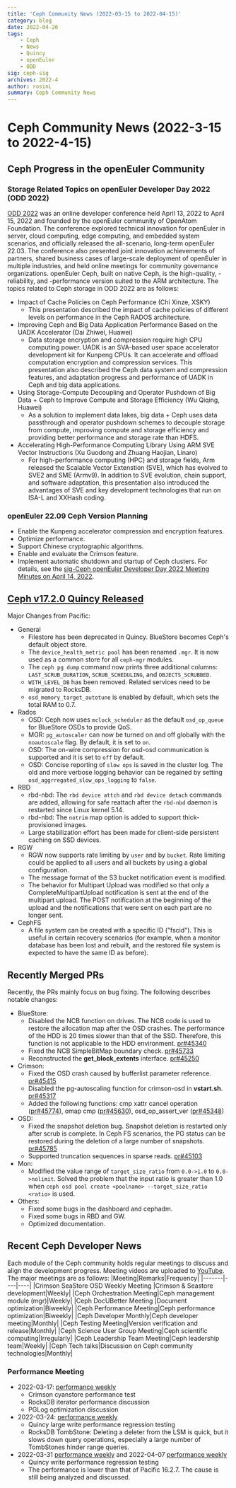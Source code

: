 ```yaml
---
title: 'Ceph Community News (2022-03-15 to 2022-04-15)'
category: blog 
date: 2022-04-26
tags:
    - Ceph
    - News
    - Quincy
    - openEuler
    - ODD
sig: ceph-sig
archives: 2022-4
author: rosinL
summary: Ceph Community News
---
```

# Ceph Community News (2022-3-15 to 2022-4-15)
## Ceph Progress in the openEuler Community
### Storage Related Topics on openEuler Developer Day 2022 (ODD 2022) 
[ODD 2022](https://www.openeuler.org/en/interaction/summit-list/devday2022/) was an online developer conference held April 13, 2022 to April 15, 2022 and founded by the openEuler community of OpenAtom Foundation. The conference explored technical innovation for openEuler in server, cloud computing, edge computing, and embedded system scenarios, and officially released the all-scenario, long-term openEuler 22.03. The conference also presented joint innovation achievements of partners, shared business cases of large-scale deployment of openEuler in multiple industries, and held online meetings for community governance organizations. openEuler Ceph, built on native Ceph, is the high-quality, -reliability, and -performance version suited to the ARM architecture. The topics related to Ceph storage in ODD 2022 are as follows:  

* Impact of Cache Policies on Ceph Performance (Chi Xinze, XSKY)
  - This presentation described the impact of cache policies of different levels on performance in the Ceph RADOS architecture.
* Improving Ceph and Big Data Application Performance Based on the UADK Accelerator (Dai Zhiwei, Huawei)
  - Data storage encryption and compression require high CPU computing power. UADK is an SVA-based user space accelerator development kit for Kunpeng CPUs. It can accelerate and offload computation encryption and compression services. This presentation also described the Ceph data system and compression features, and adaptation progress and performance of UADK in Ceph and big data applications.
* Using Storage-Compute Decoupling and Operator Pushdown of Big Data + Ceph to Improve Compute and Storage Efficiency (Wu Qiqing, Huawei)
  - As a solution to implement data lakes, big data + Ceph uses data passthrough and operator pushdown schemes to decouple storage from compute, improving compute and storage efficiency and providing better performance and storage rate than HDFS.
* Accelerating High-Performance Computing Library Using ARM SVE Vector Instructions (Xu Guodong and Zhuang Haojian, Linaro)
  - For high-performance computing (HPC) and storage fields, Arm released the Scalable Vector Extenstion (SVE), which has evolved to SVE2 and SME (Armv9). In addition to SVE evolution, chain support, and software adaptation, this presentation also introduced the advantages of SVE and key development technologies that run on ISA-L and XXHash coding.
### openEuler 22.09 Ceph Version Planning
  * Enable the Kunpeng accelerator compression and encryption features.
  * Optimize performance.
  * Support Chinese cryptographic algorithms.
  * Enable and evaluate the Crimson feature.
  * Implement automatic shutdown and startup of Ceph clusters.
  For details, see the [sig-Ceph openEuler Developer Day 2022 Meeting Minutes on April 14, 2022](https://gitee.com/src-openeuler/ceph/wikis/%E4%BC%9A%E8%AE%AE%E7%BA%AA%E8%A6%81/2022%E5%8F%8C%E5%91%A8%E4%BE%8B%E4%BC%9A%E4%BC%9A%E8%AE%AE%E7%BA%AA%E8%A6%81).
## [Ceph v17.2.0 Quincy Released](https://ceph.io/en/news/blog/2022/v17-2-0-quincy-released/)
Major Changes from Pacific:
* General
  - Filestore has been deprecated in Quincy. BlueStore becomes Ceph's default object store.
  - The `device_health_metric pool` has been renamed `.mgr`. It is now used as a common store for all `ceph-mgr` modules.
  - The `ceph pg dump` command now prints three additional columns: `LAST_SCRUB_DURATION`, `SCRUB_SCHEDULING`, and `OBJECTS_SCRUBBED`.
  - `WITH_LEVEL_DB` has been removed. Related services need to be migrated to RocksDB.
  - `osd_memory_target_autotune` is enabled by default, which sets the total RAM to 0.7.
* Rados
  - OSD: Ceph now uses `mclock_scheduler` as the default `osd_op_queue` for BlueStore OSDs to provide QoS.
  - MGR: `pg_autoscaler` can now be turned on and off globally with the `noautoscale` flag. By default, it is set to `on`.
  - OSD: The on-wire compression for osd-osd communication is supported and it is set to `off` by default.
  - OSD: Concise reporting of `slow ops` is saved in the cluster log. The old and more verbose logging behavior can be regained by setting `osd_aggrregated_slow_ops_logging` to `false`.
* RBD
  - rbd-nbd: The `rbd device attch` and `rbd device detach` commands are added, allowing for safe reattach after the `rbd-nbd` daemon is restarted since Linux kernel 5.14.
  - rbd-nbd: The `notrim` map option is added to support thick-provisioned images.
  - Large stabilization effort has been made for client-side persistent caching on SSD devices.
* RGW
  - RGW now supports rate limiting by `user` and by `bucket`. Rate limiting could be applied to all users and all buckets by using a global configuration.
  - The message format of the S3 bucket notification event is modified.
  - The behavior for Multipart Upload was modified so that only a CompleteMultipartUpload notification is sent at the end of the multipart upload. The POST notification at the beginning of the upload and the notifications that were sent on each part are no longer sent.
* CephFS
  - A file system can be created with a specific ID ("fscid"). This is useful in certain recovery scenarios (for example, when a monitor database has been lost and rebuilt, and the restored file system is expected to have the same ID as before).

## Recently Merged PRs
Recently, the PRs mainly focus on bug fixing. The following describes notable changes:
* BlueStore:
  - Disabled the NCB function on drives. The NCB code is used to restore the allocation map after the OSD crashes. The performance of the HDD is 20 times slower than that of the SSD. Therefore, this function is not applicable to the HDD environment. [pr#45340](https://github.com/ceph/ceph/pull/45340)
  - Fixed the NCB SimpleBitMap boundary check. [pr#45733](https://github.com/ceph/ceph/pull/45733)
  - Reconstructed the **get_block_extents** interface. [pr#45250](https://github.com/ceph/ceph/pull/44250)
* Crimson:
  - Fixed the OSD crash caused by bufferlist parameter reference. [pr#45415](https://github.com/ceph/ceph/pull/45415) 
  - Disabled the pg-autoscaling function for crimson-osd in **vstart.sh**. [pr#45317](https://github.com/ceph/ceph/pull/45317)
  - Added the following functions: cmp xattr cancel operation ([pr#45774](https://github.com/ceph/ceph/pull/45774)), omap cmp ([pr#45630](https://github.com/ceph/ceph/pull/45630)), osd_op_assert_ver ([pr#45348](https://github.com/ceph/ceph/pull/45348))
* OSD:
  - Fixed the snapshot deletion bug. Snapshot deletion is restarted only after scrub is complete. In Ceph FS scenarios, the PG status can be restored during the deletion of a large number of snapshots. [pr#45785](https://github.com/ceph/ceph/pull/45785)
  - Supported truncation sequences in sparse reads. [pr#45103](https://github.com/ceph/ceph/pull/45103)
* Mon:
  - Modified the value range of `target_size_ratio` from `0.0->1.0` to `0.0->nolimit`. Solved the problem that the input ratio is greater than 1.0 when `ceph osd pool create <poolname> --target_size_ratio <ratio>` is used.
* Others:
  - Fixed some bugs in the dashboard and cephadm.
  - Fixed some bugs in RBD and GW.
  - Optimized documentation.
## Recent Ceph Developer News
Each module of the Ceph community holds regular meetings to discuss and align the development progress. Meeting videos are uploaded to [YouTube](https://www.youtube.com/channel/UCno-Fry25FJ7B4RycCxOtfw/videos). The major meetings are as follows:
|Meeting|Remarks|Frequency|
|-------|----|----|
|Crimson SeaStore OSD Weekly Meeting |Crimson & Seastore development|Weekly|
|Ceph Orchestration Meeting|Ceph management module (mgr)|Weekly|
|Ceph DocUBetter Meeting |Document optimization|Biweekly|
|Ceph Performance Meeting|Ceph performance optimization|Biweekly|
|Ceph Developer Monthly|Ceph developer meeting|Monthly|
|Ceph Testing Meeting|Version verification and release|Monthly|
|Ceph Science User Group Meeting|Ceph scientific computing|Irregularly|
|Ceph Leadership Team Meeting|Ceph leadership team|Weekly|
|Ceph Tech talks|Discussion on Ceph community technologies|Monthly|

### Performance Meeting
* 2022-03-17: [performance weekly](https://www.youtube.com/watch?v=RFYA-0k6QE)
  - Crimson cyanstore performance test
  - RocksDB iterator performance discussion
  - PGLog optimization discussion
* 2022-03-24: [performance weekly](https://www.youtube.com/watch?v=tulzatiqqHo)
  - Quincy large write performance regression testing
  - RocksDB TombStone: Deleting a deleter from the LSM is quick, but it slows down query operations, especially a large number of TombStones hinder range queries.
* 2022-03-31 [performance weekly](https://www.youtube.com/watch?v=NuofFc1539I) and 2022-04-07 [performance weekly](https://www.youtube.com/watch?v=F34BvWvEDf4)
  - Quincy write performance regression testing
  - The performance is lower than that of Pacific 16.2.7. The cause is still being analyzed and discussed.
